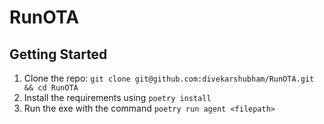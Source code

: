 # RunOTA

## Getting Started
1. Clone the repo: `git clone git@github.com:divekarshubham/RunOTA.git && cd RunOTA`
2. Install the requirements using `poetry install`
3. Run the exe with the command `poetry run agent <filepath>`
